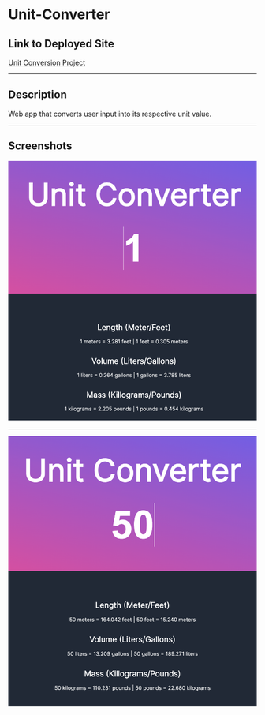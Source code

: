 # Unit-Converter

## Link to Deployed Site

[Unit Conversion Project](https://unitconversionproject.netlify.app/)

---

## Description

Web app that converts user input into its respective unit value.

---
## Screenshots

![screenshot](assets/example.png)

---
![screenshot](assets/example2.png)